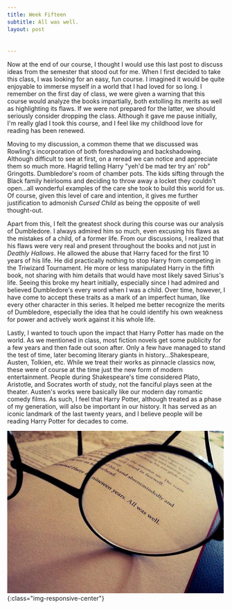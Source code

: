 ```yaml
---
title: Week Fifteen
subtitle: All was well. 
layout: post


---
```


Now at the end of our course, I thought I would use this last post to discuss ideas from the semester that stood out for me. When I first decided to take this class, I was looking for an easy, fun course. I imagined it would be quite enjoyable to immerse myself in a world that I had loved for so long. I remember on the first day of class, we were given a warning that this course would analyze the books impartially, both extolling its merits as well as highlighting its flaws. If we were not prepared for the latter, we should seriously consider dropping the class. Although it gave me pause initially, I'm really glad I took this course, and I feel like my childhood love for reading has been renewed. 

Moving to my discussion, a common theme that we discussed was Rowling's incorporation of both foreshadowing and backshadowing. Although difficult to see at first, on a reread we can notice and appreciate them so much more. Hagrid telling Harry "yeh'd be mad ter try an' rob" Gringotts. Dumbledore's room of chamber pots. The kids sifting through the Black family heirlooms and deciding to throw away a locket they couldn't open...all wonderful examples of the care she took to build this world for us. Of course, given this level of care and intention, it gives me further justification to admonish *Cursed Child* as being the opposite of well thought-out. 

Apart from this, I felt the greatest shock during this course was our analysis of Dumbledore. I always admired him so much, even excusing his flaws as the mistakes of a child, of a former life. From our discussions, I realized that his flaws were very real and present throughout the books and not just in *Deathly Hallows*. He allowed the abuse that Harry faced for the first 10 years of his life. He did practically nothing to stop Harry from competing in the Triwizard Tournament. He more or less manipulated Harry in the fifth book, not sharing with him details that would have most likely saved Sirius's life. Seeing this broke my heart initially, especially since I had admired and believed Dumbledore's every word when I was a child. Over time, however, I have come to accept these traits as a mark of an imperfect human, like every other character in this series. It helped me better recognize the merits of Dumbledore, especially the idea that he could identify his own weakness for power and actively work against it his whole life. 

Lastly, I wanted to touch upon the impact that Harry Potter has made on the world. As we mentioned in class, most fiction novels get some publicity for a few years and then fade out soon after. Only a few have managed to stand the test of time, later becoming literary giants in history...Shakespeare, Austen, Tolkien, etc. While we treat their works as pinnacle classics now, these were of course at the time just the new form of modern entertainment. People during Shakespeare's time considered Plato, Aristotle, and Socrates worth of study, not the fanciful plays seen at the theater. Austen's works were basically like our modern day romantic comedy films. As such, I feel that Harry Potter, although treated as a phase of my generation, will also be important in our history. It has served as an iconic landmark of the last twenty years, and I believe people will be reading Harry Potter for decades to come. 

![All was well](/assets/images/allwaswell.jpg){:class="img-responsive-center"}